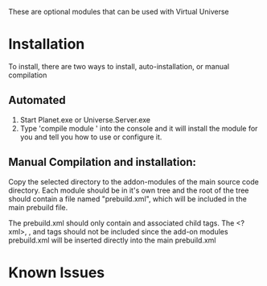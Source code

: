 These are optional modules that can be used with Virtual Universe

# Installation

To install, there are two ways to install, auto-installation, or manual compilation

## Automated
1. Start Planet.exe or Universe.Server.exe
2. Type 'compile module <path to the build.am of the module that you want>' into the console and it will install the module for you and tell you how to use or configure it.

## Manual Compilation and installation:
Copy the selected directory to the addon-modules of the main source code directory.
Each module should be in it's own tree and the root of the tree should contain a file named "prebuild.xml", which will be included in the main prebuild file.

The prebuild.xml should only contain <Project> and associated child tags. 
The <?xml>, <Prebuild>, <Solution> and <Configuration> tags should not be included since the add-on modules prebuild.xml will be inserted directly into the main prebuild.xml


# Known Issues
